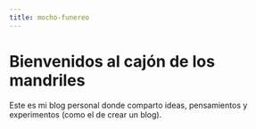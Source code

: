 ```yaml
---
title: mocho-funereo
---
```


# Bienvenidos al cajón de los mandriles

Este es mi blog personal donde comparto ideas, pensamientos y experimentos (como el de crear un blog).
